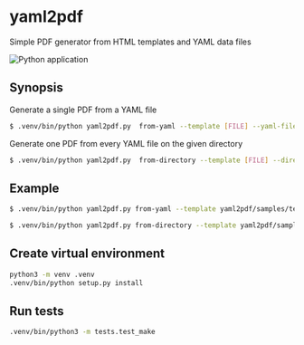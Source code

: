 # yaml2pdf

Simple PDF generator from HTML templates and YAML data files

![Python application](https://github.com/xdurana/yaml2pdf/workflows/Python%20application/badge.svg)

## Synopsis

Generate a single PDF from a YAML file

```bash
$ .venv/bin/python yaml2pdf.py  from-yaml --template [FILE] --yaml-file [FILE] --output-dir [OUTPUT]
```

Generate one PDF from every YAML file on the given directory

```bash
$ .venv/bin/python yaml2pdf.py  from-directory --template [FILE] --directory [DIRECTORY] --output-dir [OUTPUT]
```

## Example

```bash
$ .venv/bin/python yaml2pdf.py from-yaml --template yaml2pdf/samples/template/index.html --yaml-file yaml2pdf/samples/data/F21-00009.yaml --output-dir output
```

```bash
$ .venv/bin/python yaml2pdf.py from-directory --template yaml2pdf/samples/template/index.html --directory yaml2pdf/samples/data --output-dir output
```

## Create virtual environment

```bash
python3 -m venv .venv
.venv/bin/python setup.py install
```

## Run tests

```bash
.venv/bin/python3 -m tests.test_make
```